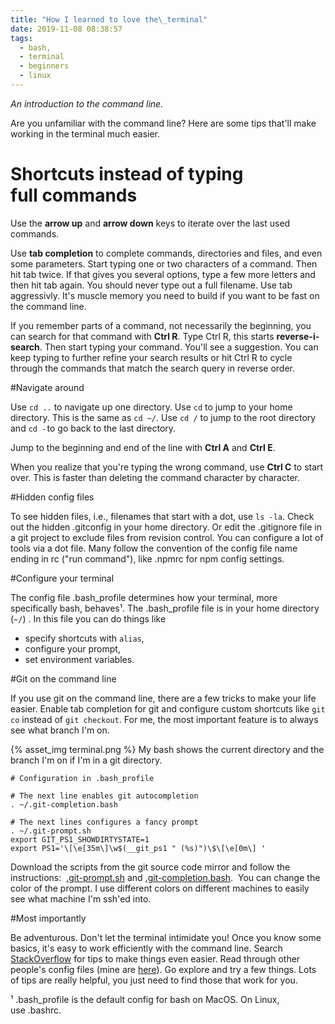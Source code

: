 ```yaml
---
title: "How I learned to love the\_terminal"
date: 2019-11-08 08:38:57
tags: 
  - bash, 
  - terminal
  - beginners
  - linux
---
```

*An introduction to the command line.*

Are you unfamiliar with the command line? Here are some tips that'll make working in the terminal much easier.

# Shortcuts instead of typing full commands

Use the **arrow up** and **arrow down** keys to iterate over the last used commands. 

Use **tab completion** to complete commands, directories and files, and even some parameters. Start typing one or two characters of a command. Then hit tab twice. If that gives you several options, type a few more letters and then hit tab again. You should never type out a full filename. Use tab aggressivly. It's muscle memory you need to build if you want to be fast on the command line.

If you remember parts of a command, not necessarily the beginning, you can search for that command with **Ctrl R**. Type Ctrl R, this starts **reverse-i-search**. Then start typing your command. You'll see a suggestion. You can keep typing to further refine your search results or hit Ctrl R to cycle through the commands that match the search query in reverse order. 

#Navigate around

Use `cd ..` to navigate up one directory. Use `cd` to jump to your home directory. This is the same as `cd ~/`. Use `cd /` to jump to the root directory and `cd -` to go back to the last directory. 

Jump to the beginning and end of the line with **Ctrl A** and **Ctrl E**.

When you realize that you're typing the wrong command, use **Ctrl C** to start over. This is faster than deleting the command character by character.  

#Hidden config files

To see hidden files, i.e., filenames that start with a dot, use `ls -la`. Check out the hidden .gitconfig in your home directory. Or edit the .gitignore file in a git project to exclude files from revision control. You can configure a lot of tools via a dot file. Many follow the convention of the config file name ending in rc ("run command"), like .npmrc for npm config settings. 

#Configure your terminal

The config file .bash_profile determines how your terminal, more specifically bash, behaves¹. The .bash_profile file is in your home directory (`~/`) . In this file you can do things like

* specify shortcuts with `alias`,
* configure your prompt, 
* set environment variables.

#Git on the command line

If you use git on the command line, there are a few tricks to make your life easier. Enable tab completion for git and configure custom shortcuts like `git co` instead of `git checkout`. For me, the most important feature is to always see what branch I'm on. 

{% asset_img terminal.png %}
My bash shows the current directory and the branch I'm on if I'm in a git directory.

```
# Configuration in .bash_profile

# The next line enables git autocompletion
. ~/.git-completion.bash

# The next lines configures a fancy prompt
. ~/.git-prompt.sh
export GIT_PS1_SHOWDIRTYSTATE=1
export PS1='\[\e[35m\]\w$(__git_ps1 " (%s)")\$\[\e[0m\] '
```

Download the scripts from the git source code mirror and follow the instructions:  [.git-prompt.sh](https://github.com/git/git/blob/master/contrib/completion/git-prompt.sh) and [.git-completion.bash](https://github.com/git/git/blob/master/contrib/completion/git-completion.bash). 
You can change the color of the prompt. I use different colors on different machines to easily see what machine I'm ssh'ed into.

#Most importantly 

Be adventurous. Don't let the terminal intimidate you! Once you know some basics, it's easy to work efficiently with the command line. Search [StackOverflow](https://stackoverflow.com/questions/tagged/command-line) for tips to make things even easier. Read through other people's config files (mine are [here](https://github.com/fhinkel/configs)). Go explore and try a few things. Lots of tips are really helpful, you just need to find those that work for you.


¹ .bash_profile is the default config for bash on MacOS. On Linux, use .bashrc.
